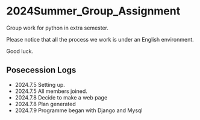 # 2024Summer_Group_Assignment
Group work for python in extra semester.

Please notice that all the process we work is under an English environment.

Good luck.
## Posecession Logs
* 2024.7.5 Setting up.
* 2024.7.5 All members joined.
* 2024.7.8 Decide to make a web page
* 2024.7.8 Plan generated
* 2024.7.9 Programme began with Django and Mysql
